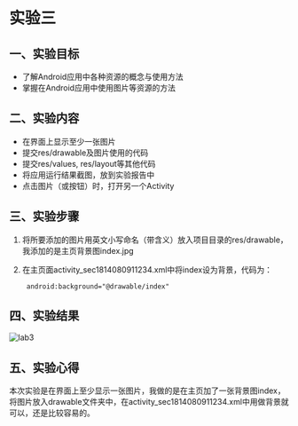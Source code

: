 # 实验三

## 一、实验目标
- 了解Android应用中各种资源的概念与使用方法
- 掌握在Android应用中使用图片等资源的方法
## 二、实验内容
- 在界面上显示至少一张图片
- 提交res/drawable及图片使用的代码
- 提交res/values, res/layout等其他代码
- 将应用运行结果截图，放到实验报告中
- 点击图片（或按钮）时，打开另一个Activity
## 三、实验步骤
1. 将所要添加的图片用英文小写命名（带含义）放入项目目录的res/drawable，我添加的是主页背景图index.jpg
2. 在主页面activity_sec1814080911234.xml中将index设为背景，代码为：  
  
        android:background="@drawable/index"



## 四、实验结果
![lab3](raw.githubusercontent.com/1728799039/android-labs-2020/master/students/sec1814080911234/lab3.png)
## 五、实验心得
本次实验是在界面上至少显示一张图片，我做的是在主页加了一张背景图index，将图片放入drawable文件夹中，在activity_sec1814080911234.xml中用做背景就可以，还是比较容易的。
